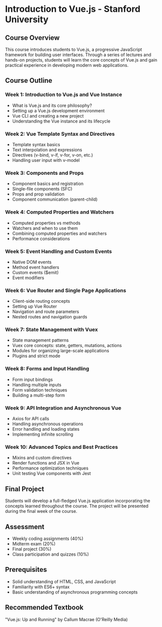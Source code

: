 # Introduction to Vue.js - Stanford University

## Course Overview
This course introduces students to Vue.js, a progressive JavaScript framework for building user interfaces. Through a series of lectures and hands-on projects, students will learn the core concepts of Vue.js and gain practical experience in developing modern web applications.

## Course Outline

### Week 1: Introduction to Vue.js and Vue Instance
- What is Vue.js and its core philosophy?
- Setting up a Vue.js development environment
- Vue CLI and creating a new project
- Understanding the Vue instance and its lifecycle

### Week 2: Vue Template Syntax and Directives
- Template syntax basics
- Text interpolation and expressions
- Directives (v-bind, v-if, v-for, v-on, etc.)
- Handling user input with v-model

### Week 3: Components and Props
- Component basics and registration
- Single-file components (SFC)
- Props and prop validation
- Component communication (parent-child)

### Week 4: Computed Properties and Watchers
- Computed properties vs methods
- Watchers and when to use them
- Combining computed properties and watchers
- Performance considerations

### Week 5: Event Handling and Custom Events
- Native DOM events
- Method event handlers
- Custom events ($emit)
- Event modifiers

### Week 6: Vue Router and Single Page Applications
- Client-side routing concepts
- Setting up Vue Router
- Navigation and route parameters
- Nested routes and navigation guards

### Week 7: State Management with Vuex
- State management patterns
- Vuex core concepts: state, getters, mutations, actions
- Modules for organizing large-scale applications
- Plugins and strict mode

### Week 8: Forms and Input Handling
- Form input bindings
- Handling multiple inputs
- Form validation techniques
- Building a multi-step form

### Week 9: API Integration and Asynchronous Vue
- Axios for API calls
- Handling asynchronous operations
- Error handling and loading states
- Implementing infinite scrolling

### Week 10: Advanced Topics and Best Practices
- Mixins and custom directives
- Render functions and JSX in Vue
- Performance optimization techniques
- Unit testing Vue components with Jest

## Final Project
Students will develop a full-fledged Vue.js application incorporating the concepts learned throughout the course. The project will be presented during the final week of the course.

## Assessment
- Weekly coding assignments (40%)
- Midterm exam (20%)
- Final project (30%)
- Class participation and quizzes (10%)

## Prerequisites
- Solid understanding of HTML, CSS, and JavaScript
- Familiarity with ES6+ syntax
- Basic understanding of asynchronous programming concepts

## Recommended Textbook
"Vue.js: Up and Running" by Callum Macrae (O'Reilly Media)
